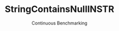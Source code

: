---
layout: docu
title: StringContainsNullINSTR
subtitle: Continuous Benchmarking
selected: String
expanded: Benchmarking
benchmark: /individual_results/StringContainsNullINSTR.html
---